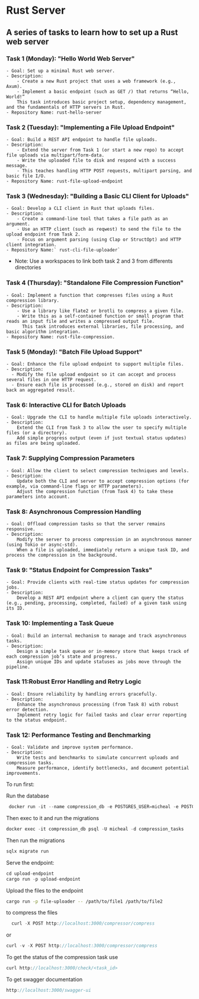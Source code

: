 # Rust Server

## A series of tasks to learn how to set up a Rust web server

### Task 1 (Monday): "Hello World Web Server"

    - Goal: Set up a minimal Rust web server.
    - Description:
        - Create a new Rust project that uses a web framework (e.g., Axum).
        - Implement a basic endpoint (such as GET /) that returns “Hello, World!”
        This task introduces basic project setup, dependency management, and the fundamentals of HTTP servers in Rust.
    - Repository Name: rust-hello-server

### Task 2 (Tuesday): "Implementing a File Upload Endpoint"

    - Goal: Build a REST API endpoint to handle file uploads.
    - Description:
        - Extend the server from Task 1 (or start a new repo) to accept file uploads via multipart/form-data.
        - Write the uploaded file to disk and respond with a success message.
        - This teaches handling HTTP POST requests, multipart parsing, and basic file I/O.
    - Repository Name: rust-file-upload-endpoint
  
### Task 3 (Wednesday): "Building a Basic CLI Client for Uploads"

    - Goal: Develop a CLI client in Rust that uploads files.
    - Description:
        - Create a command-line tool that takes a file path as an argument.
        - Use an HTTP client (such as reqwest) to send the file to the upload endpoint from Task 2.
        - Focus on argument parsing (using Clap or StructOpt) and HTTP client integration.
    - Repository Name:` rust-cli-file-uploader`

- Note:  Use a workspaces to link both task 2 and 3 from differents directories

### Task 4 (Thursday): "Standalone File Compression Function"

    - Goal: Implement a function that compresses files using a Rust compression library.
    - Description:
        - Use a library like flate2 or brotli to compress a given file.
        - Write this as a self-contained function or small program that reads an input file and writes a compressed output file.
          This task introduces external libraries, file processing, and basic algorithm integration.
    - Repository Name: rust-file-compression.

### Task 5 (Monday): "Batch File Upload Support"

    - Goal: Enhance the file upload endpoint to support multiple files.
    - Description:
      - Modify the file upload endpoint so it can accept and process several files in one HTTP request.
      - Ensure each file is processed (e.g., stored on disk) and report back an aggregated result.

### Task 6: Interactive CLI for Batch Uploads

    - Goal: Upgrade the CLI to handle multiple file uploads interactively.
    - Description:
        Extend the CLI from Task 3 to allow the user to specify multiple files (or a directory).
        Add simple progress output (even if just textual status updates) as files are being uploaded.

### Task 7: Supplying Compression Parameters

    - Goal: Allow the client to select compression techniques and levels.
    - Description:
        Update both the CLI and server to accept compression options (for example, via command-line flags or HTTP parameters).
        Adjust the compression function (from Task 4) to take these parameters into account.

### Task 8: Asynchronous Compression Handling

    - Goal: Offload compression tasks so that the server remains responsive.
    - Description:
        Modify the server to process compression in an asynchronous manner (using Tokio or async-std).
        When a file is uploaded, immediately return a unique task ID, and process the compression in the background.

### Task 9: "Status Endpoint for Compression Tasks"

    - Goal: Provide clients with real-time status updates for compression jobs.
    - Description:
        Develop a REST API endpoint where a client can query the status (e.g., pending, processing, completed, failed) of a given task using its ID.

### Task 10: Implementing a Task Queue

    - Goal: Build an internal mechanism to manage and track asynchronous tasks.
    - Description:
        Design a simple task queue or in-memory store that keeps track of each compression job’s state and progress.
        Assign unique IDs and update statuses as jobs move through the pipeline.

### Task 11:Robust Error Handling and Retry Logic

    - Goal: Ensure reliability by handling errors gracefully.
    - Description:
        Enhance the asynchronous processing (from Task 8) with robust error detection.
        Implement retry logic for failed tasks and clear error reporting to the status endpoint.

### Task 12: Performance Testing and Benchmarking

    - Goal: Validate and improve system performance.
    - Description:
        Write tests and benchmarks to simulate concurrent uploads and compression tasks.
        Measure performance, identify bottlenecks, and document potential improvements.

To run first:

Run the database

```rs
 docker run -it --name compression_db -e POSTGRES_USER=micheal -e POSTGRES_PASSWORD=nemory09 -e POSTGRES_DB=compression_tasks -p 5432:5432 -d postgres
```

Then exec to it and run the migrations

```rs
docker exec -it compression_db psql -U micheal -d compression_tasks
```

Then run the migrations

```rest
sqlx migrate run 
```

Serve the endpoint:

```rust
cd upload-endpoint
cargo run -p upload-endpoint
```

Upload the files to the endpoint

```bash
cargo run -p file-uploader -- /path/to/file1 /path/to/file2
```

to compress the files

```rust
  curl -X POST http://localhost:3000/compressor/compress
```

or

```rust
curl -v -X POST http://localhost:3000/compressor/compress   
```

To get the status of the compression task use

```rust
curl http://localhost:3000/check/<task_id>
```

To get swagger documentation

```rust
http://localhost:3000/swagger-ui
```
